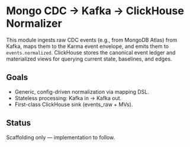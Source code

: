 # Mongo CDC → Kafka → ClickHouse Normalizer

This module ingests raw CDC events (e.g., from MongoDB Atlas) from Kafka,
maps them to the Karma event envelope, and emits them to `events.normalized`.
ClickHouse stores the canonical event ledger and materialized views for
querying current state, baselines, and edges.

## Goals
- Generic, config-driven normalization via mapping DSL.
- Stateless processing: Kafka in → Kafka out.
- First-class ClickHouse sink (events_raw + MVs).

## Status
Scaffolding only — implementation to follow.
